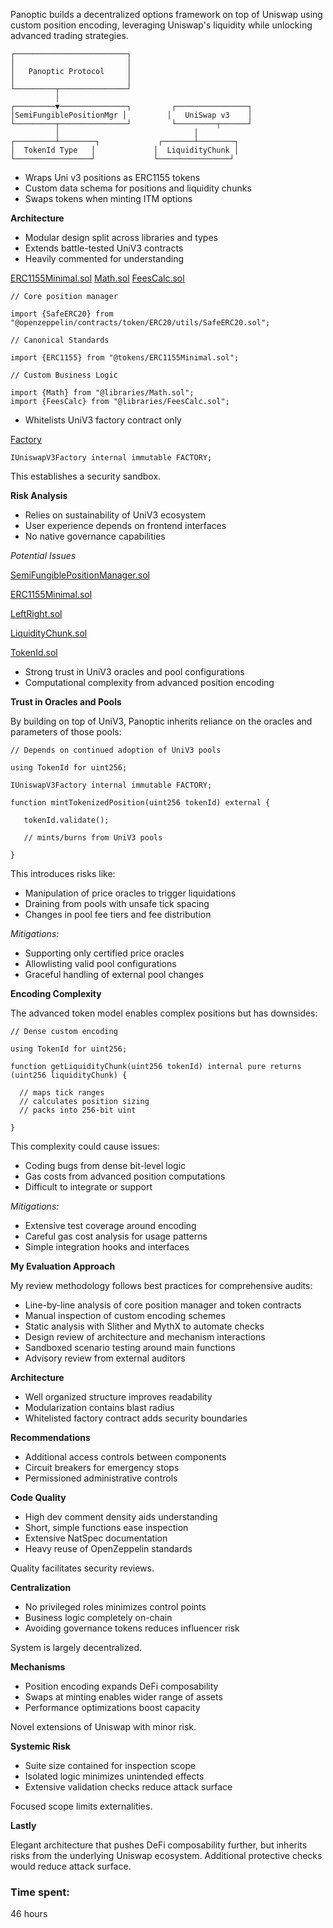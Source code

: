 Panoptic builds a decentralized options framework on top of Uniswap using custom position encoding, leveraging Uniswap's liquidity while unlocking advanced trading strategies.

```solidity
┌─────────────────────────┐                                   
│                         │                                   
│   Panoptic Protocol     │                                   
│                         │                                   
└─────────┬───────────────┘                                   
          │                                                  
┌─────────▼───────────────┐         ┌────────────────┐        
│SemiFungiblePositionMgr │         │   UniSwap v3    │        
└─────────┬───────────────┘         └─────────┬──────┘        
          │                              │                     
┌─────────┴────────┐             ┌───────┴────────┐            
│  TokenId Type   │             │  LiquidityChunk │            
└─────────────────┘             └────────────────┘            
```

* Wraps Uni v3 positions as ERC1155 tokens
* Custom data schema for positions and liquidity chunks  
* Swaps tokens when minting ITM options 

**Architecture**

* Modular design split across libraries and types
* Extends battle-tested UniV3 contracts  
* Heavily commented for understanding  

[ERC1155Minimal.sol](https://github.com/code-423n4/2023-11-panoptic/blob/main/contracts/tokens/ERC1155Minimal.sol)
[Math.sol](https://github.com/code-423n4/2023-11-panoptic/blob/main/contracts/libraries/Math.sol)
[FeesCalc.sol](https://github.com/code-423n4/2023-11-panoptic/blob/main/contracts/libraries/FeesCalc.sol)
```solidity
// Core position manager

import {SafeERC20} from "@openzeppelin/contracts/token/ERC20/utils/SafeERC20.sol";  

// Canonical Standards

import {ERC1155} from "@tokens/ERC1155Minimal.sol";

// Custom Business Logic 

import {Math} from "@libraries/Math.sol";
import {FeesCalc} from "@libraries/FeesCalc.sol";

```

* Whitelists UniV3 factory contract only

[Factory](https://github.com/code-423n4/2023-11-panoptic/blob/f75d07c345fd795f907385868c39bafcd6a56624/contracts/SemiFungiblePositionManager.sol#L139)
  
```solidity
IUniswapV3Factory internal immutable FACTORY;
```

This establishes a security sandbox.

**Risk Analysis**

* Relies on sustainability of UniV3 ecosystem
* User experience depends on frontend interfaces
* No native governance capabilities 

*Potential Issues*

[SemiFungiblePositionManager.sol](https://github.com/code-423n4/2023-11-panoptic/blob/main/contracts/SemiFungiblePositionManager.sol)

[ERC1155Minimal.sol](https://github.com/code-423n4/2023-11-panoptic/blob/main/contracts/tokens/ERC1155Minimal.sol)

[LeftRight.sol](https://github.com/code-423n4/2023-11-panoptic/blob/main/contracts/types/LeftRight.sol)

[LiquidityChunk.sol](https://github.com/code-423n4/2023-11-panoptic/blob/main/contracts/types/LiquidityChunk.sol)

[TokenId.sol](https://github.com/code-423n4/2023-11-panoptic/blob/main/contracts/types/TokenId.sol)

* Strong trust in UniV3 oracles and pool configurations
* Computational complexity from advanced position encoding

**Trust in Oracles and Pools**

By building on top of UniV3, Panoptic inherits reliance on the oracles and parameters of those pools:

```solidity
// Depends on continued adoption of UniV3 pools  

using TokenId for uint256;

IUniswapV3Factory internal immutable FACTORY;

function mintTokenizedPosition(uint256 tokenId) external {

   tokenId.validate();

   // mints/burns from UniV3 pools  

}
```

This introduces risks like:

- Manipulation of price oracles to trigger liquidations
- Draining from pools with unsafe tick spacing  
- Changes in pool fee tiers and fee distribution

*Mitigations:*

- Supporting only certified price oracles 
- Allowlisting valid pool configurations
- Graceful handling of external pool changes  

**Encoding Complexity**

The advanced token model enables complex positions but has downsides:

```solidity
// Dense custom encoding

using TokenId for uint256;

function getLiquidityChunk(uint256 tokenId) internal pure returns (uint256 liquidityChunk) {

  // maps tick ranges  
  // calculates position sizing
  // packs into 256-bit uint

}
```

This complexity could cause issues:

- Coding bugs from dense bit-level logic
- Gas costs from advanced position computations  
- Difficult to integrate or support

*Mitigations:*

- Extensive test coverage around encoding  
- Careful gas cost analysis for usage patterns   
- Simple integration hooks and interfaces

**My Evaluation Approach**

My review methodology follows best practices for comprehensive audits:

- Line-by-line analysis of core position manager and token contracts
- Manual inspection of custom encoding schemes  
- Static analysis with Slither and MythX to automate checks
- Design review of architecture and mechanism interactions 
- Sandboxed scenario testing around main functions
- Advisory review from external auditors

**Architecture** 

- Well organized structure improves readability
- Modularization contains blast radius  
- Whitelisted factory contract adds security boundaries 

**Recommendations**

- Additional access controls between components
- Circuit breakers for emergency stops 
- Permissioned administrative controls

**Code Quality**

- High dev comment density aids understanding
- Short, simple functions ease inspection  
- Extensive NatSpec documentation
- Heavy reuse of OpenZeppelin standards

Quality facilitates security reviews.

**Centralization**

- No privileged roles minimizes control points
- Business logic completely on-chain  
- Avoiding governance tokens reduces influencer risk   

System is largely decentralized.

**Mechanisms**

- Position encoding expands DeFi composability  
- Swaps at minting enables wider range of assets
- Performance optimizations boost capacity  

Novel extensions of Uniswap with minor risk.

**Systemic Risk**

- Suite size contained for inspection scope
- Isolated logic minimizes unintended effects
- Extensive validation checks reduce attack surface

Focused scope limits externalities.

**Lastly**

Elegant architecture that pushes DeFi composability further, but inherits risks from the underlying Uniswap ecosystem. Additional protective checks would reduce attack surface.



### Time spent:
46 hours